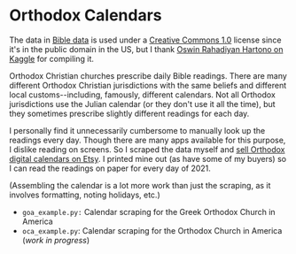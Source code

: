 # Orthodox Calendars

The data in [Bible data](https://github.com/adamisch/orthodoxcalendars/tree/main/bible_data) is used under a [Creative Commons 1.0](https://creativecommons.org/publicdomain/zero/1.0/) license since it's in the public domain in the US, but I thank [Oswin Rahadiyan Hartono on Kaggle](https://www.kaggle.com/oswinrh/bible) for compiling it.

Orthodox Christian churches prescribe daily Bible readings. There are many different Orthodox Christian jurisdictions with the same beliefs and different local customs--including, famously, different calendars. Not all Orthodox jurisdictions use the Julian calendar (or they don't use it all the time), but they sometimes prescribe slightly different readings for each day. 

I personally find it unnecessarily cumbersome to manually look up the readings every day. Though there are many apps available for this purpose, I dislike reading on screens. So I scraped the data myself and [sell Orthodox digital calendars on Etsy](https://www.etsy.com/shop/orthodoxcalendars). I printed mine out (as have some of my buyers) so I can read the readings on paper for every day of 2021.

(Assembling the calendar is a lot more work than just the scraping, as it involves formatting, noting holidays, etc.)

* ```goa_example.py:``` Calendar scraping for the Greek Orthodox Church in America
* ```oca_example.py```: Calendar scraping for the Orthodox Church in America (*work in progress*)
